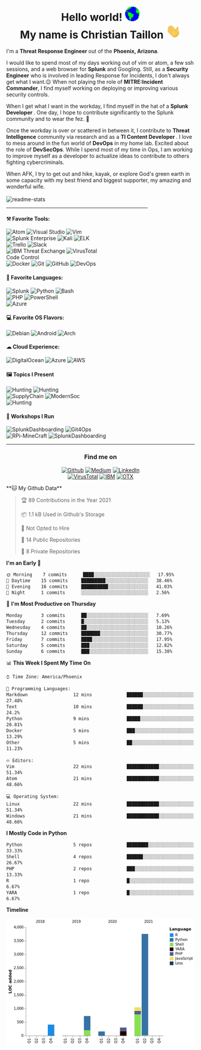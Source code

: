 <h1 align = "center"> Hello  world! <img src="https://github.com/christian-taillon/christian-taillon/blob/main/images/Earth.gif" width="40px"> </br>
My name is Christian Taillon  <img src="https://github.com/christian-taillon/christian-taillon/blob/main/images/waving_hand.gif" width="40px"></h1>

I'm a <b> Threat Response Engineer </b>  out of the <b>Phoenix, Arizona</b>.  

I would like to spend most of my days working out of vim or atom, a few ssh sessions, and a web browser for <b>Splunk</b> and Googling. Still, as a <b>Security Engineer</b> who is involved in leading Response for Incidents, I don't always get what I want.😉 When not playing the role of <b>MITRE:Incident Commander</b>, I find myself working on deploying or improving various security controls.

When I get what I want in the workday, I find myself in the hat of a <b>Splunk Developer </b>. One day, I hope to contribute significantly to the Splunk community and to wear the fez. 🙏

Once the workday is over or scattered in between it, I contribute to <b>Threat Intelligence</b> community via research and as a <b> TI Content Developer </b>. I love to mess around in the fun world of <b>DevOps</b> in my home lab. Excited about the role of <b>DevSecOps</b>. While I spend most of my time in Ops, I am working to improve myself as a developer to actualize ideas to contribute to others fighting cybercriminals.

When AFK, I try to get out and hike, kayak, or explore God's green earth in some capacity with my best friend and biggest supporter, my amazing and wonderful wife. </br> </br>
<a target="_blank"><img alt="readme-stats" src="https://github-readme-stats.vercel.app/api?username=christian-taillon&show_icons=true&theme=vue-dark"/></a>
<hr style="width:75%;text-align:center">
<h4>⚒ Favorite Tools:</h3>
<p  >
<a target="_blank"><img alt="Atom" src="https://img.shields.io/badge/Atom-15FF70?logo=atom&logoColor=white&style=flat"/></a>
<a target="_blank"><img alt="Visual Studio" src="https://img.shields.io/badge/Visual%20Studio-white?logo=visual-studio&style=flat&logoColor=purple"/></a>
<a target="_blank"><img alt="Vim" src="https://img.shields.io/badge/Vim-00AB42?logo=vim&logoColor=white&style=flat"/></a> </br>
<a target="_blank"><img alt="Splunk Enterprise" src="https://img.shields.io/badge/Splunk%20ES-FF375F?logo=splunk&logoColor=white&style=flat"/></a>
<a target="_blank"><img alt="Kali" src="https://img.shields.io/badge/Katoolin-000911?logo=kali-linux&logoColor=white&style=flat"/></a>
<a target="_blank"><img alt="ELK" src="https://img.shields.io/badge/ELK-white?logo=elastic&logoColor=pink&style=flat"/></a> </br>
<a target="_blank"><img alt="Trello" src="https://img.shields.io/badge/Trello-white?logo=trello&logoColor=blue&style=flat"/></a>
<a target="_blank"><img alt="Slack" src="https://img.shields.io/badge/Slack-purple?logo=slack&logoColor=yellow&style=flat"/></a> </br>
<a target="_blank"><img alt="IBM Threat Exchange" src="https://img.shields.io/badge/XForce-004BA8?logo=IBM&logoColor=white&style=flat"/></a>
<a target="_blank"><img alt="VirusTotal" src="https://img.shields.io/badge/VirusTotal%20Graphs-white?logo=virustotal&logoColor=blue&style=flat"/></a>  </br>
Code Control </br>
<a target="_blank"><img alt="Docker" src="https://img.shields.io/badge/Docker-white?logo=docker&logoColor=1793D1&style=flat"/></a>
<a target="_blank"><img alt="Git" src="https://img.shields.io/badge/Git-black?logo=git&style=flat"/></a>
<a target="_blank"><img alt="GitHub" src="https://img.shields.io/badge/GitHub-%2312100E?logo=GitHub&style=flat"/></a>
<a target="_blank"><img alt="DevOps" src="https://img.shields.io/badge/Azure%20DevOps-white?logo=azure-devops&logoColor=blue&style=flat"/></a>
</p>
<h4>📄 Favorite Languages:</h3>
<p  >
<a target="_blank"><img alt="Splunk" src="https://img.shields.io/badge/-Splunk-FF375F?logo=splunk&logoColor=white&style=flat"/></a>
<a target="_blank"><img alt="Python" src="https://img.shields.io/badge/Python-1793D1?logo=python&style=flat&logoColor=yellow"/></a>
<a target="_blank"><img alt="Bash" src="https://img.shields.io/badge/Bash-1E2742?logo=gnu-bash&style=flat&logoColor=white"/></a> </br>
<a target="_blank"><img alt="PHP" src="https://img.shields.io/badge/php-7B99EE?logo=php&style=flat&logoColor=white"/></a>
<a target="_blank"><img alt="PowerShell" src="https://img.shields.io/badge/PowerShell-0082FF?logo=powershell&style=flat&logoColor=white"/></a> </br>
<a target="_blank"><img alt="Azure" src="https://github-readme-stats.vercel.app/api/top-langs/?username=christian-taillon&layout=compact&theme=vue-dark"/></a>
</p>
<p>
<h4> 💻 Favorite OS Flavors: </h3>
<p  >
<a target="_blank"><img alt="Debian" src="https://img.shields.io/badge/Debian-white?logo=Debian&logoColor=red&style=flat"/></a>
<a target="_blank"><img alt="Android" src="https://img.shields.io/badge/Android-3DDC84?logo=android&logoColor=white&style=flat"/></a>
<a target="_blank"><img alt="Arch" src="https://img.shields.io/badge/Arch%20Linux-1793D1?logo=arch-linux&logoColor=white&style=flat"/></a>
</p>
<p>
<h4>☁ Cloud Experience: </h3>
<p>
<a target="_blank"><img alt="DigitalOcean" src="https://img.shields.io/badge/DigitalOcean-white?logo=digitalocean&logoColor=blue&style=flat"/></a>
<a target="_blank"><img alt="Azure" src="https://img.shields.io/badge/Azure-white?logo=microsoft-azure&logoColor=blue&style=flat"/></a>
<a target="_blank"><img alt="AWS" src="https://img.shields.io/badge/AWS-orange ?logo=amazon-aws&logoColor=black&style=flat"/></a>
</p>
<h4> ‍🖼️ Topics I Present </h4>
<p>
<a target="_blank"><img alt="Hunting" src="https://img.shields.io/badge/-🐺%20Threat%20Hunting%20Effectively%20-orange?logo=&logoColor=white&style=flat"/></a>
<a target="_blank"><img alt="Hunting" src="https://img.shields.io/badge/-📈%20Threat%20Intelligence:Make%20Data%20Work%20for%20You-yellow?logo=&logoColor=white&style=flat"/></a> </br>
<a target="_blank"><img alt="SupplyChain" src="https://img.shields.io/badge/-🗡️Supply%20Chain%20Attacks:%20OpenSource-red?logo=&logoColor=white&style=flat"/></a>
<a target="_blank"><img alt="ModernSoc" src="https://img.shields.io/badge/-📟%20Modernizing%20The%20SOC-purple?logo=&logoColor=white&style=flat"/></a> </br>
<a target="_blank"><img alt="Hunting" src="https://img.shields.io/badge/-📱%20SIEM:%20Centralizing%20SecOps-blue?logo=&logoColor=white&style=flat"/></a>
</p>
<h4> 🧰 Workshops I Run</h4>
<p>
<a target="_blank"><img alt="SplunkDashboarding" src="https://img.shields.io/badge/-📊%20Splunk%20Advanced%20Dashboard%20Design-green?logo=&logoColor=white&style=flat"/></a>
<a target="_blank"><img alt="Git4Ops" src="https://img.shields.io/badge/-%20Git4Ops-black?logo=github&logoColor=white&style=flat"/></a> </br>
<a target="_blank"><img alt="RPi-MineCraft" src="https://img.shields.io/badge/-🥧%20Raspbery%20Pi%20Scripting%20Minecraft:%20Python-pink?logo=&logoColor=white&style=flat"/></a>
<a target="_blank"><img alt="SplunkDashboarding" src="https://img.shields.io/badge/-🔍%20Memory%20Forensics:%20Vollatility-gray?logo=&logoColor=white&style=flat"/></a>
</p>
<hr style="width:100%;text-align:center">

<div style="text-align: center">
<h3 style="text-align:center">Find me on</h3>
<p style="text-align:center"> <a href="https://github.com/christian-taillon" target="_blank"><img alt="Github"
src="https://img.shields.io/badge/GitHub-black?&style=flat&logo=Github&logoColor=white" /></a>
<a href="https://github.com/christian-taillon" target="_blank"><img alt="Medium"
src="https://img.shields.io/badge/Medium-white?&style=flat&logo=medium&logoColor=black" /></a>
<a href="https://www.linkedin.com/in/christiantaillon/" target="_blank"><img alt="LinkedIn"
src="https://img.shields.io/badge/Linkedin-white?&style=flat&logo=linkedin&logoColor=blue" /></a> </br> </a>
<a href="https://www.virustotal.com/gui/user/christianblueteam/graphs" target="_blank"><img alt="VirusTotal"
src="https://img.shields.io/badge/VirusTotal-white?&style=flat&logo=virustotal&logoColor=blue" /></a>
<a href="https://exchange.xforce.ibmcloud.com/user/me/aboutme" target="_blank"><img alt="IBM"
src="https://img.shields.io/badge/XForce-004BA8?&style=flat&logo=ibm&logoColor=white" /></a> </a>
<a href="https://otx.alienvault.com/user/tufteam67/pulses" target="_blank"><img alt="OTX"
src="https://img.shields.io/badge/OpenThreatExchange-black?&style=flat&logo=atom&logoColor=white" /></a> <br></a>
</p>
 </div>
<!--START_SECTION:waka-->
**🐱 My Github Data** 

> 🏆 89 Contributions in the Year 2021
 > 
> 📦 1.1 kB Used in Github's Storage 
 > 
> 🚫 Not Opted to Hire
 > 
> 📜 14 Public Repositories 
 > 
> 🔑 8 Private Repositories  
 > 
**I'm an Early 🐤** 

```text
🌞 Morning    7 commits      ████░░░░░░░░░░░░░░░░░░░░░   17.95% 
🌆 Daytime    15 commits     █████████░░░░░░░░░░░░░░░░   38.46% 
🌃 Evening    16 commits     ██████████░░░░░░░░░░░░░░░   41.03% 
🌙 Night      1 commits      ░░░░░░░░░░░░░░░░░░░░░░░░░   2.56%

```
📅 **I'm Most Productive on Thursday** 

```text
Monday       3 commits      ██░░░░░░░░░░░░░░░░░░░░░░░   7.69% 
Tuesday      2 commits      █░░░░░░░░░░░░░░░░░░░░░░░░   5.13% 
Wednesday    4 commits      ██░░░░░░░░░░░░░░░░░░░░░░░   10.26% 
Thursday     12 commits     ███████░░░░░░░░░░░░░░░░░░   30.77% 
Friday       7 commits      ████░░░░░░░░░░░░░░░░░░░░░   17.95% 
Saturday     5 commits      ███░░░░░░░░░░░░░░░░░░░░░░   12.82% 
Sunday       6 commits      ███░░░░░░░░░░░░░░░░░░░░░░   15.38%

```


📊 **This Week I Spent My Time On** 

```text
⌚︎ Time Zone: America/Phoenix

💬 Programming Languages: 
Markdown                 12 mins             ██████░░░░░░░░░░░░░░░░░░░   27.48% 
Text                     10 mins             ██████░░░░░░░░░░░░░░░░░░░   24.2% 
Python                   9 mins              █████░░░░░░░░░░░░░░░░░░░░   20.81% 
Docker                   5 mins              ███░░░░░░░░░░░░░░░░░░░░░░   13.29% 
Other                    5 mins              ██░░░░░░░░░░░░░░░░░░░░░░░   11.23%

🔥 Editors: 
Vim                      22 mins             ████████████░░░░░░░░░░░░░   51.34% 
Atom                     21 mins             ████████████░░░░░░░░░░░░░   48.66%

💻 Operating System: 
Linux                    22 mins             ████████████░░░░░░░░░░░░░   51.34% 
Windows                  21 mins             ████████████░░░░░░░░░░░░░   48.66%

```

**I Mostly Code in Python** 

```text
Python                   5 repos             ████████░░░░░░░░░░░░░░░░░   33.33% 
Shell                    4 repos             ██████░░░░░░░░░░░░░░░░░░░   26.67% 
PHP                      2 repos             ███░░░░░░░░░░░░░░░░░░░░░░   13.33% 
R                        1 repo              █░░░░░░░░░░░░░░░░░░░░░░░░   6.67% 
YARA                     1 repo              █░░░░░░░░░░░░░░░░░░░░░░░░   6.67%

```


**Timeline**

![Chart not found](https://raw.githubusercontent.com/christian-taillon/christian-taillon/main/charts/bar_graph.png) 


<!--END_SECTION:waka-->
